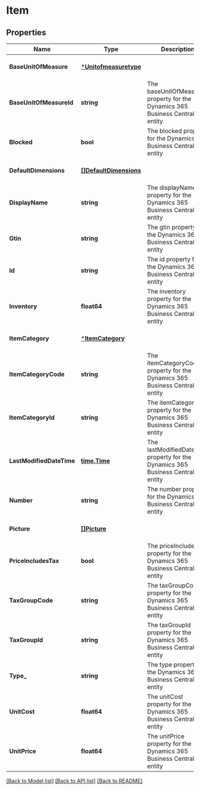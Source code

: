 # Item

## Properties
Name | Type | Description | Notes
------------ | ------------- | ------------- | -------------
**BaseUnitOfMeasure** | [***Unitofmeasuretype**](unitofmeasuretype.md) |  | [optional] [default to null]
**BaseUnitOfMeasureId** | **string** | The baseUnitOfMeasureId property for the Dynamics 365 Business Central item entity | [optional] [default to null]
**Blocked** | **bool** | The blocked property for the Dynamics 365 Business Central item entity | [optional] [default to null]
**DefaultDimensions** | [**[]DefaultDimensions**](defaultDimensions.md) |  | [optional] [default to null]
**DisplayName** | **string** | The displayName property for the Dynamics 365 Business Central item entity | [optional] [default to null]
**Gtin** | **string** | The gtin property for the Dynamics 365 Business Central item entity | [optional] [default to null]
**Id** | **string** | The id property for the Dynamics 365 Business Central item entity | [optional] [default to null]
**Inventory** | **float64** | The inventory property for the Dynamics 365 Business Central item entity | [optional] [default to null]
**ItemCategory** | [***ItemCategory**](itemCategory.md) |  | [optional] [default to null]
**ItemCategoryCode** | **string** | The itemCategoryCode property for the Dynamics 365 Business Central item entity | [optional] [default to null]
**ItemCategoryId** | **string** | The itemCategoryId property for the Dynamics 365 Business Central item entity | [optional] [default to null]
**LastModifiedDateTime** | [**time.Time**](time.Time.md) | The lastModifiedDateTime property for the Dynamics 365 Business Central item entity | [optional] [default to null]
**Number** | **string** | The number property for the Dynamics 365 Business Central item entity | [optional] [default to null]
**Picture** | [**[]Picture**](picture.md) |  | [optional] [default to null]
**PriceIncludesTax** | **bool** | The priceIncludesTax property for the Dynamics 365 Business Central item entity | [optional] [default to null]
**TaxGroupCode** | **string** | The taxGroupCode property for the Dynamics 365 Business Central item entity | [optional] [default to null]
**TaxGroupId** | **string** | The taxGroupId property for the Dynamics 365 Business Central item entity | [optional] [default to null]
**Type_** | **string** | The type property for the Dynamics 365 Business Central item entity | [optional] [default to null]
**UnitCost** | **float64** | The unitCost property for the Dynamics 365 Business Central item entity | [optional] [default to null]
**UnitPrice** | **float64** | The unitPrice property for the Dynamics 365 Business Central item entity | [optional] [default to null]

[[Back to Model list]](../README.md#documentation-for-models) [[Back to API list]](../README.md#documentation-for-api-endpoints) [[Back to README]](../README.md)

